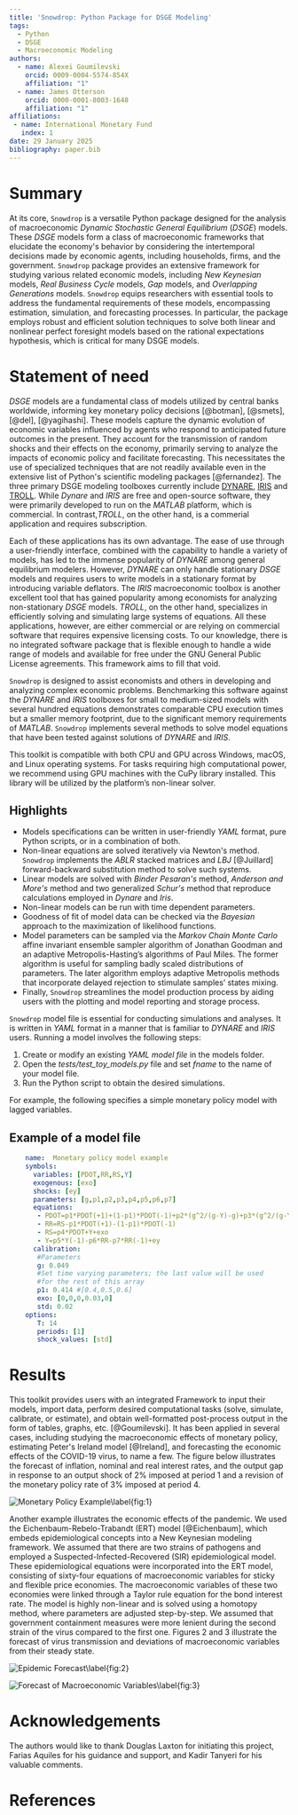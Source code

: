 ```yaml
---
title: 'Snowdrop: Python Package for DSGE Modeling'
tags:
  - Python
  - DSGE
  - Macroeconomic Modeling
authors:
  - name: Alexei Goumilevski
    orcid: 0009-0004-5574-854X
    affiliation: "1"
  - name: James Otterson
    orcid: 0000-0001-8003-1648
    affiliation: "1"
affiliations:
 - name: International Monetary Fund
   index: 1
date: 29 January 2025
bibliography: paper.bib
---
```

# Summary

At its core, `Snowdrop` is a versatile Python package designed for the analysis of macroeconomic *Dynamic Stochastic General Equilibrium* (*DSGE*) models. These *DSGE* models form a class of macroeconomic frameworks that elucidate the economy's behavior by considering the intertemporal decisions made by economic agents, including households, firms, and the government.  `Snowdrop` package provides an extensive framework for studying various related economic models, including *New Keynesian* models, *Real Business Cycle* models, *Gap* models, and *Overlapping Generations* models. `Snowdrop` equips researchers with essential tools to address the fundamental requirements of these models, encompassing estimation, simulation, and forecasting processes.  In particular, the package employs robust and efficient solution techniques to solve both linear and nonlinear perfect foresight models based on the rational expectations hypothesis, which is critical for many DSGE models.

# Statement of need

*DSGE* models are a fundamental class of models utilized by central banks worldwide, informing key monetary policy decisions [@botman], [@smets], [@del], [@yagihashi]. These models capture the dynamic evolution of economic variables influenced by agents who respond to anticipated future outcomes in the present.  They account for the transmission of random shocks and their effects on the economy, primarily serving to analyze the impacts of economic policy and facilitate forecasting. This necessitates the use of specialized techniques that are not readily available even in the extensive list of Python's scientific modeling packages [@fernandez]. The three primary DSGE modeling toolboxes currently include [DYNARE](https://www.dynare.org), [IRIS](https://iris.igpmn.org) and [TROLL](https://www.intex.com/troll/history.html). While *Dynare* and *IRIS* are free and open-source software, they were primarily developed to run on the *MATLAB* platform, which is commercial. In contrast,*TROLL*, on the other hand, is a commerial application and requires subscription.

Each of these applications has its own advantage. The ease of use through a user-friendly interface, combined with the capability to handle a variety of models, has led to the immense popularity of *DYNARE* among general equilibrium modelers. However, *DYNARE* can only handle stationary *DSGE* models and requires users to write models in a stationary format by introducing variable deflators. The *IRIS* macroeconomic toolbox is another excellent tool that has gained popularity among economists for analyzing non-stationary *DSGE* models. *TROLL*, on the other hand, specializes in efficiently solving and simulating large systems of equations. All these applications, however, are either commercial or are relying on commercial software that requires expensive licensing costs. To our knowledge, there is no integrated software package that is flexible enough to handle a wide range of models and available for free under the GNU General Public License agreements. This framework aims to fill that void. 

`Snowdrop` is designed to assist economists and others in developing and analyzing complex economic problems.   Benchmarking this software against the *DYNARE* and *IRIS* toolboxes for small to medium-sized models with several hundred equations demonstrates comparable CPU execution times but a smaller memory footprint, due to the significant memory requirements of *MATLAB*. `Snowdrop` implements several methods to solve model equations that have been tested against solutions of *DYNARE* and *IRIS*.

This toolkit is compatible with both CPU and GPU across Windows, macOS, and Linux operating systems. For tasks requiring high computational power, we recommend using GPU machines with the CuPy library installed. This library will be utilized by the platform’s non-linear solver.


## Highlights

- Models specifications can be written in user-friendly *YAML* format, pure Python scripts, or in a combination of both.
- Non-linear equations are solved iteratively via Newton's method. `Snowdrop` implements the *ABLR* stacked matrices and *LBJ* [@Juillard] forward-backward substitution method to solve such systems.
- Linear models are solved with *Binder Pesaran's* method, *Anderson and More's* method and two generalized *Schur's* method that reproduce calculations employed in *Dynare* and *Iris*.
- Non-linear models can be run with time dependent parameters.
- Goodness of fit of model data can be checked via the *Bayesian* approach to the maximization of likelihood functions.
- Model parameters can be sampled via the *Markov Chain Monte Carlo* affine invariant ensemble sampler algorithm of Jonathan Goodman and an adaptive Metropolis-Hasting’s algorithms of Paul Miles. The former algorithm is useful for sampling badly scaled distributions of parameters. The later algorithm employs adaptive Metropolis methods that incorporate delayed rejection to stimulate samples’ states mixing.
- Finally, `Snowdrop` streamlines the model production process by aiding users with the plotting and model reporting and storage process.

`Snowdrop` model file is essential for conducting simulations and analyses. It is written in *YAML* format in a manner that is familiar to *DYNARE* and *IRIS* users. Running a model involves the following steps:

1. Create or modify an existing *YAML model file* in the models folder.
2. Open the *tests/test_toy_models.py* file and set *fname* to the name of your model file.
3. Run the Python script to obtain the desired simulations.

For example, the following specifies a simple monetary policy model with lagged variables.

## Example of a model file

```yaml
    name:  Monetary policy model example
    symbols:
      variables: [PDOT,RR,RS,Y]
      exogenous: [exo]
      shocks: [ey]
      parameters: [g,p1,p2,p3,p4,p5,p6,p7]
      equations:
       - PDOT=p1*PDOT(+1)+(1-p1)*PDOT(-1)+p2*(g^2/(g-Y)-g)+p3*(g^2/(g-Y(-1))-g)
       - RR=RS-p1*PDOT(+1)-(1-p1)*PDOT(-1)
       - RS=p4*PDOT+Y+exo
       - Y=p5*Y(-1)-p6*RR-p7*RR(-1)+ey
      calibration:
       #Parameters
       g: 0.049
       #Set time varying parameters; the last value will be used 
       #for the rest of this array
       p1: 0.414 #[0.4,0.5,0.6]
       exo: [0,0,0,0.03,0]
       std: 0.02
    options:
       T: 14
       periods: [1]
       shock_values: [std]
```

# Results

This toolkit provides users with an integrated Framework to input their models, import data, perform desired computational tasks (solve, simulate, calibrate, or estimate), and obtain well-formatted post-process output in the form of tables, graphs, etc. [@Goumilevski]. It has been applied in several cases, including studying the macroeconomic effects of monetary policy, estimating Peter's Ireland model [@Ireland], and forecasting the economic effects of the COVID-19 virus, to name a few. The figure below illustrates the forecast of inflation, nominal and real interest rates, and the output gap in response to an output shock of 2% imposed at period 1 and a revision of the monetary policy rate of 3% imposed at period 4.

![Monetary Policy Example\label{fig:1}](Decomposition.png)

Another example illustrates the economic effects of the pandemic. We used the Eichenbaum-Rebelo-Trabandt (ERT) model [@Eichenbaum], which embeds epidemiological concepts into a New Keynesian modeling framework. We assumed that there are two strains of pathogens and employed a Suspected-Infected-Recovered (SIR) epidemiological model. These epidemiological equations were incorporated into the ERT model, consisting of sixty-four equations of macroeconomic variables for sticky and flexible price economies. The macroeconomic variables of these two economies were linked through a Taylor rule equation for the bond interest rate. The model is highly non-linear and is solved using a homotopy method, where parameters are adjusted step-by-step. We assumed that government containment measures were more lenient during the second strain of the virus compared to the first one. Figures 2 and 3 illustrate the forecast of virus transmission and deviations of macroeconomic variables from their steady state.

![Epidemic Forecast\label{fig:2}](Virus.png)

![Forecast of Macroeconomic Variables\label{fig:3}](Economy.png)

# Acknowledgements

The authors would like to thank Douglas Laxton for initiating this project, Farias Aquiles for his guidance and support, and Kadir Tanyeri for his valuable comments.

# References
